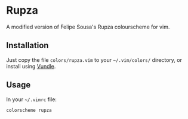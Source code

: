 # Rupza

A modified version of Felipe Sousa's Rupza colourscheme for vim.

## Installation
Just copy the file `colors/rupza.vim` to your `~/.vim/colors/` directory, or install using [Vundle][].

## Usage

In your `~/.vimrc` file: 

```vimrc
colorscheme rupza
```

[vundle]: https://github.com/VundleVim/Vundle.vim#about
